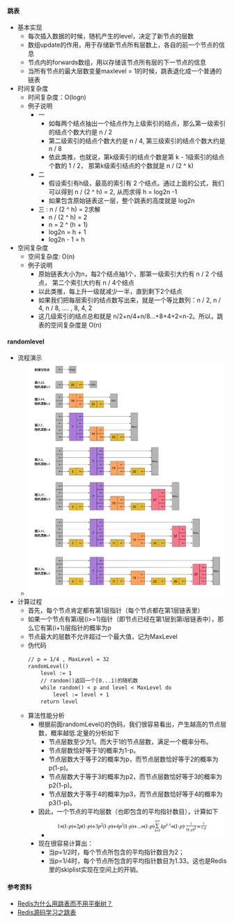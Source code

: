 #### 跳表
- 基本实现
  - 每次插入数据的时候，随机产生的level，决定了新节点的层数
  - 数组update的作用，用于存储新节点所有层数上，各自的前一个节点的信息
  - 节点内的forwards数组，用以存储该节点所有层的下一节点的信息
  - 当所有节点的最大层数变量maxlevel = 1的时候，跳表退化成一个普通的链表
- 时间复杂度
  - 时间复杂度：O(logn)
  - 例子说明
    - 一
      - 如每两个结点抽出一个结点作为上级索引的结点，那么第一级索引的结点个数大约是 n / 2
      - 第二级索引的结点个数大约是 n / 4, 第三级索引的结点个数大约是 n / 8
      - 依此类推，也就说，第k级索引的结点个数是第 k - 1级索引的结点个数的 1 / 2， 那第k级索引结点的个数就是 n / (2 ^ k)
    - 二
      - 假设索引有h级，最高的索引有 2 个结点。通过上面的公式，我们可以得到 n / (2 ^ h) = 2, 从而求得 h = log2n -1
      - 如果包含原始链表这一层，整个跳表的高度就是 log2n
    - 三 : n / (2 ^ h) = 2求解
      - n / (2 ^ h) = 2
      - n = 2 ^ (h + 1)
      - log2n = h + 1
      - log2n - 1 = h
- 空间复杂度
  - 空间复杂度: O(n)
  - 例子说明
    - 原始链表大小为n，每2个结点抽1个，那第一级索引大约有 n / 2 个结点， 第二个索引大约有 n / 4个结点
    - 以此类推，每上升一级就减少一半，直到剩下2个结点
    - 如果我们把每层索引的结点数写出来，就是一个等比数列：n / 2, n / 4, n / 8, .... , 8, 4, 2
    - 这几级索引的结点总和就是 n/2+n/4+n/8…+8+4+2=n-2。所以，跳表的空间复杂度是 O(n)
#### randomlevel
- 流程演示
  - ![avatar](images/../../images/skiplist_1.png)   
- 计算过程
  - 首先，每个节点肯定都有第1层指针（每个节点都在第1层链表里）
  - 如果一个节点有第i层(i>=1)指针（即节点已经在第1层到第i层链表中），那么它有第(i+1)层指针的概率为p
  - 节点最大的层数不允许超过一个最大值，记为MaxLevel
  - 伪代码
    ```
    // p = 1/4 , MaxLevel = 32
    randomLevel()
        level := 1
        // random()返回一个[0...1)的随机数
        while random() < p and level < MaxLevel do
            level := level + 1
        return level
    ``` 
  - 算法性能分析
    - 根据前面randomLevel()的伪码，我们很容易看出，产生越高的节点层数，概率越低.定量的分析如下
      - 节点层数至少为1。而大于1的节点层数，满足一个概率分布。
      - 节点层数恰好等于1的概率为1-p。
      - 节点层数大于等于2的概率为p，而节点层数恰好等于2的概率为p(1-p)。
      - 节点层数大于等于3的概率为p2，而节点层数恰好等于3的概率为p2(1-p)。
      - 节点层数大于等于4的概率为p3，而节点层数恰好等于4的概率为p3(1-p)。
    - 因此，一个节点的平均层数（也即包含的平均指针数目），计算如下
      - ![avatar](images/../../images/skiplist_2.png)   
    - 现在很容易计算出：
      - 当p=1/2时，每个节点所包含的平均指针数目为2；
      - 当p=1/4时，每个节点所包含的平均指针数目为1.33。这也是Redis里的skiplist实现在空间上的开销。

#### 参考资料
- [Redis为什么用跳表而不用平衡树？](https://mp.weixin.qq.com/s?__biz=MzA4NTg1MjM0Mg==&mid=2657261425&idx=1&sn=d840079ea35875a8c8e02d9b3e44cf95&scene=21#wechat_redirect)
- [Redis源码学习之跳表](https://cloud.tencent.com/developer/article/1353762)